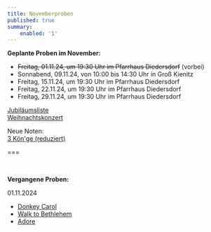 ```yaml
---
title: Novemberproben
published: true
summary:
    enabled: '1'
---
```


**Geplante Proben im November:**

* ~~Freitag, 01.11.24, um 19:30 Uhr im Pfarrhaus Diedersdorf~~ (vorbei)
* Sonnabend, 09.11.24, von 10:00 bis 14:30 Uhr in Groß Kienitz
* Freitag, 15.11.24, um 19:30 Uhr im Pfarrhaus Diedersdorf
* Freitag, 22.11.24, um 19:30 Uhr im Pfarrhaus Diedersdorf
* Freitag, 29.11.24, um 19:30 Uhr im Pfarrhaus Diedersdorf



[<i class="fa fa-hand-o-right"></i>Jubiläumsliste](/choerchen-intern/choerchennoten/tag:Jubiläumskonzert%202025/query:Jubiläumskonzert%202025)
</br>
[<i class="fa fa-hand-o-right"></i> Weihnachtskonzert](/choerchen-intern/choerchennoten/tag:Weihnachtskonzert%202025/query:Weihnachtskonzert%202025)
<br>

Neue Noten:</br>
[<i class="fa fa-hand-o-right"></i> 3 Kön'ge (reduziert) ](/choerchen-intern/choerchennoten/drei-koenige-wandern#pdf)



===

&nbsp;

**Vergangene Proben:**

01.11.2024

*  [<i class="fa fa-hand-o-right"></i> Donkey Carol](/choerchen-intern/choerchennoten/donkey-carol)
*  [<i class="fa fa-hand-o-right"></i> Walk to Bethlehem](/choerchen-intern/choerchennoten/walk-to-bethlehem)
*  [<i class="fa fa-hand-o-right"></i> Adore](/choerchen-intern/choerchennoten/adore)

